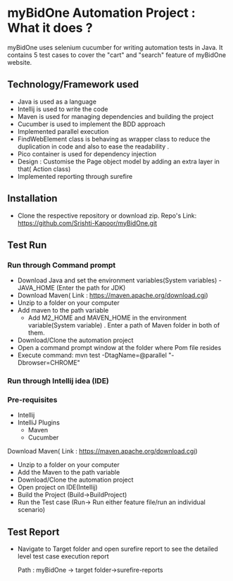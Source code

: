 # myBidOne Automation Project : What it does ?
myBidOne uses selenium cucumber for writing automation tests in Java. It contains
5 test cases to cover the "cart" and "search" feature of myBidOne website.



## Technology/Framework used 
+ Java is used as a language  
+ Intellij is used to write the code 
+ Maven is used for managing dependencies and building the project
+ Cucumber is used to implement the BDD approach
+ Implemented parallel execution 
+ FindWebElement class is behaving as wrapper class to reduce the duplication in code and also to ease the readability . 
+ Pico container is used for dependency injection
+ Design : Customise the Page object model by adding an extra layer in that( Action class)
+ Implemented reporting through surefire 

## Installation

+ Clone the respective repository or download zip. 
  Repo's Link: https://github.com/Srishti-Kapoor/myBidOne.git
    
    
## Test Run

### Run through Command prompt 
+ Download Java and set the environment variables(System variables) - JAVA_HOME (Enter the path for JDK)
+ Download Maven( Link : https://maven.apache.org/download.cgi)
+ Unzip to a folder on your computer
+ Add maven to the path variable
  - Add M2_HOME and MAVEN_HOME in the environment variable(System variable) . Enter a path of Maven folder in both of them.
+ Download/Clone the automation project
+ Open a command prompt window at the folder where Pom file resides
+ Execute command: mvn test -DtagName=@parallel "-Dbrowser=CHROME"

### Run through Intellij idea (IDE)

### Pre-requisites
+ Intellij
+ IntelliJ  Plugins
  - Maven
  - Cucumber
  
Download Maven( Link : https://maven.apache.org/download.cgi)
+ Unzip to a folder on your computer
+ Add the Maven to the path variable
+ Download/Clone the automation project
+ Open project on IDE(Intellij)
+ Build the Project (Build->BuildProject)
+ Run the Test case (Run-> Run either feature file/run an individual scenario)

## Test Report

+ Navigate to Target folder and open surefire report to see the detailed level 
test case execution report
  
  Path : myBidOne -> target folder->surefire-reports
